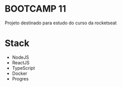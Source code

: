 # BOOTCAMP 11 
Projeto destinado para estudo do curso da rocketseat

# Stack
* NodeJS
* ReactJS
* TypeScript
* Docker
* Progres
